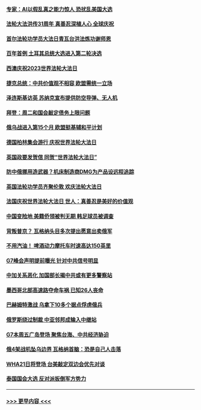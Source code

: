 #### [专家：AI以假乱真之能力惊人 恐扰乱美国大选](../pages/prog202/a103713533.md?t=05160643) 
#### [法轮大法洪传31周年 真善忍深植人心 全球庆祝](../pages/prog202/a103713601.md?t=05160643) 
#### [首尔法轮功学员大法日青瓦台洪法炼功谢师恩](../pages/prog202/a103713624.md?t=05160643) 
#### [百年首例 土耳其总统大选进入第二轮决选](../pages/prog202/a103713602.md?t=05160643) 
#### [西澳庆祝2023世界法轮大法日](../pages/prog202/a103713625.md?t=05160643) 
#### [捷克总统：中共价值观不相容 欧盟需统一立场](../pages/prog202/a103713597.md?t=05160643) 
#### [泽连斯基访英 苏纳克宣布提供防空导弹、无人机](../pages/prog202/a103713607.md?t=05160643) 
#### [拜登：周二和国会敲定债务上限问题](../pages/prog202/a103713591.md?t=05160643) 
#### [俄乌战进入第15个月 欧盟挺基辅和平计划](../pages/prog202/a103713521.md?t=05160643) 
#### [德国柏林集会游行 庆祝世界法轮大法日](../pages/prog202/a103713514.md?t=05160643) 
#### [英国政要发贺信 同贺“世界法轮大法日”](../pages/prog202/a103713476.md?t=05160643) 
#### [防中俄挪用造武器？机床制造商DMG为产品设远程追踪](../pages/prog202/a103713200.md?t=05160643) 
#### [英国法轮功学员齐聚伦敦 欢庆法轮大法日](../pages/prog202/a103713402.md?t=05160643) 
#### [法国庆祝世界法轮大法日 世人：真善忍是美好的价值观](../pages/prog202/a103713400.md?t=05160643) 
#### [中国变险地 美籍侨领被判无期 韩足球员被调查](../pages/prog202/a103713396.md?t=05160643) 
#### [背叛普京？ 瓦格纳头目多次提出愿意出卖俄军](../pages/prog202/a103713392.md?t=05160643) 
#### [不用汽油！ 啤酒动力摩托车时速高达150英里](../pages/prog202/a103713387.md?t=05160643) 
#### [G7峰会声明提前曝光 针对中共信号明显](../pages/prog202/a103713369.md?t=05160643) 
#### [中加关系恶化 加国部长揭中共或有更多警察站](../pages/prog202/a103713352.md?t=05160643) 
#### [墨西哥北部高速路夺命车祸 已知26人丧命](../pages/prog202/a103713345.md?t=05160643) 
#### [巴赫姆特激战 乌拿下10多个据点俘虏俄兵](../pages/prog202/a103713342.md?t=05160643) 
#### [俄罗斯绕过制裁 中亚邻邦成输入中继站](../pages/prog202/a103713324.md?t=05160643) 
#### [G7本周五广岛登场 聚焦台海、中共经济胁迫](../pages/prog202/a103713319.md?t=05160643) 
#### [俄4架战机坠乌边界 瓦格纳首脑：恐是自己人击落](../pages/prog202/a103713267.md?t=05160643) 
#### [WHA21日将登场 台美敲定双边会优先对谈](../pages/prog202/a103713250.md?t=05160643) 
#### [泰国国会大选 反对派扳倒军方势力](../pages/prog202/a103713246.md?t=05160643) 

----
#### [ >>> 更早内容 <<< ](../indexes/prog202-earlier.md)
